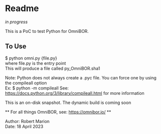 # Readme 
*in progress*  
  
This is a PoC to test Python for OmniBOR.  
## To Use
$ python omni.py {file.py}  
  where file.py is the entry point  
This will produce a file called py_OmniBOR.sha1 

Note: Python does not always create a .pyc file. You can force one by using the compileall option  
Ex:  $ python -m compileall 
See: https://docs.python.org/3/library/compileall.html for more information  

This is an on-disk snapshot. The dynamic build is coming soon  

** For all things OmniBOR, see: https://omnibor.io/ **    

Author: Robert Marion  
Date: 18 April 2023  